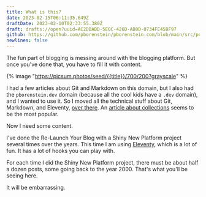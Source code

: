 ```yaml
---
title: What is this?
date: 2023-02-15T06:11:35.649Z
draftDate: 2023-02-10T02:33:55.380Z
draft: drafts://open?uuid=AC2DBABD-5E0C-426D-AB0D-0734FE45BF97
github: https://github.com/pborenstein/pborenstein.com/blob/main/src/posts/ac2dbabd-5e0c-426d-ab0d-0734fe45bf97.md
newlines: false
---
```

The fun part of blogging is messing around with the blogging platform. But once you've done that, you have to fill it with content.
<!-- excerpt -->

{% image  "https://picsum.photos/seed/{{title}}/700/200?grayscale"  %}

I had a few articles about Git and Markdown on this domain, but I also had the `pborenstein.dev` domain (because all the cool kids have a `.dev` domain), and I wanted to use it. So I moved all the technical stuff about Git, Markdown, and Eleventy, [over there](https://pborenstein.dev). An [article about collections](https://pborenstein.dev/posts/collections/) seems to be the most popular.


Now I need some content.

I've done the Re-Launch Your Blog with a Shiny New Platform project several times over the years. This time I am using [Eleventy](https://11ty.dev), which is a lot of fun. It has a lot of hooks you can play with.

For each time I did the Shiny New Platform project, there must be about half a dozen posts, some going back to the year 2000. That's what you'll be seeing here.

It will be embarrassing.
